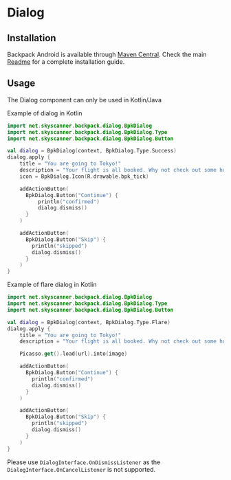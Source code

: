 # Dialog

## Installation

Backpack Android is available through [Maven Central](https://search.maven.org/artifact/net.skyscanner.backpack/backpack-android). Check the main [Readme](https://github.com/skyscanner/backpack-android#installation) for a complete installation guide.

## Usage

The Dialog component can only be used in Kotlin/Java

Example of dialog in Kotlin

```Kotlin
import net.skyscanner.backpack.dialog.BpkDialog
import net.skyscanner.backpack.dialog.BpkDialog.Type
import net.skyscanner.backpack.dialog.BpkDialog.Button

val dialog = BpkDialog(context, BpkDialog.Type.Success)
dialog.apply {
    title = "You are going to Tokyo!"
    description = "Your flight is all booked. Why not check out some hotels now?"
    icon = BpkDialog.Icon(R.drawable.bpk_tick)

    addActionButton(
      BpkDialog.Button("Continue") {
          println("confirmed")
          dialog.dismiss()
      }
    )

    addActionButton(
      BpkDialog.Button("Skip") {
        println("skipped")
        dialog.dismiss()
      }
    )
}
```

Example of flare dialog in Kotlin

```Kotlin
import net.skyscanner.backpack.dialog.BpkDialog
import net.skyscanner.backpack.dialog.BpkDialog.Type
import net.skyscanner.backpack.dialog.BpkDialog.Button

val dialog = BpkDialog(context, BpkDialog.Type.Flare)
dialog.apply {
    title = "You are going to Tokyo!"
    description = "Your flight is all booked. Why not check out some hotels now?"

    Picasso.get().load(url).into(image)

    addActionButton(
      BpkDialog.Button("Continue") {
        println("confirmed")
        dialog.dismiss()
      }
    )

    addActionButton(
      BpkDialog.Button("Skip") {
        println("skipped")
        dialog.dismiss()
      }
    )
}
```

Please use `DialogInterface.OnDismissListener` as the `DialogInterface.OnCancelListener` is not supported.
